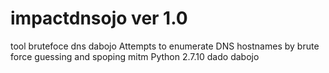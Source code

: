 impactdnsojo ver 1.0
============

tool brutefoce dns dabojo
Attempts to enumerate DNS hostnames by brute force guessing and spoping mitm
Python 2.7.10 
dado dabojo
